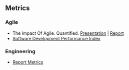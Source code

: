 ## Metrics

### Agile
- The Impact Of Agile. Quantified. [Presentation](https://www.infoq.com/presentations/agile-quantify/) | [Report](https://docs.broadcom.com/doc/the-impact-of-agile-quantified)
- [Software Development Performance Index](https://techdocs.broadcom.com/us/en/ca-enterprise-software/agile-development-and-management/rally-platform-ca-agile-central/rally/reporting/rally-insights/performance-index-calculation.html)


### Engineering
- [Report Metrics](https://help.pluralsight.com/help/cant-you-just-game-the-metrics)




